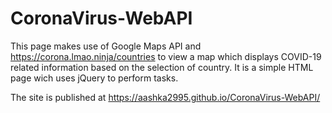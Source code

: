 # CoronaVirus-WebAPI

This page makes use of Google Maps API and https://corona.lmao.ninja/countries to view a map which displays COVID-19 related information based on the selection of country. It is a simple HTML page wich uses jQuery to perform tasks.

The site is published at https://aashka2995.github.io/CoronaVirus-WebAPI/
